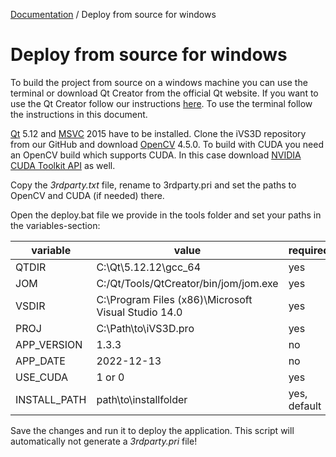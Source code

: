 [Documentation](../README.md) / Deploy from source for windows

# Deploy from source for windows
To build the project from source on a windows machine you can use the terminal or download Qt Creator from the official Qt website. If you want to use the Qt Creator follow our instructions [here](build_qtcreator.md). To use the terminal follow the instructions in this document.

[Qt] 5.12 and [MSVC] 2015 have to be installed. Clone the iVS3D repository from our GitHub and download [OpenCV] 4.5.0. To build with CUDA you need an OpenCV build which supports CUDA. In this case download [NVIDIA CUDA Toolkit API] as well.

Copy the _3rdparty.txt_ file, rename to 3rdparty.pri and set the paths to OpenCV and CUDA (if needed) there. 

Open the deploy.bat file we provide in the tools folder and set your paths in the variables-section:

| variable     | value                     | required |
|--------------|---------------------------|----------|
| QTDIR        | C:\Qt\5.12.12\gcc_64      | yes      |
| JOM          | C:/Qt/Tools/QtCreator/bin/jom/jom.exe | yes |
| VSDIR        | C:\Program Files (x86)\Microsoft Visual Studio 14.0 | yes |
| PROJ         | C:\Path\to\iVS3D.pro      | yes |
| APP_VERSION  | 1.3.3                     | no |
| APP_DATE     | 2022-12-13                | no |
| USE_CUDA     | 1 or 0                    | yes |
| INSTALL_PATH | path\to\installfolder     | yes, default |

Save the changes and run it to deploy the application. This script will automatically not generate a _3rdparty.pri_ file!

  [OpenCV]: <https://github.com/opencv>
  [Qt]:     <https://www.qt.io>
  [MSVC]:   <https://www.microsoft.com/de-de/download/details.aspx?id=48159>
  [NVIDIA CUDA Toolkit API]:    <https://developer.nvidia.com/cuda-zone>
